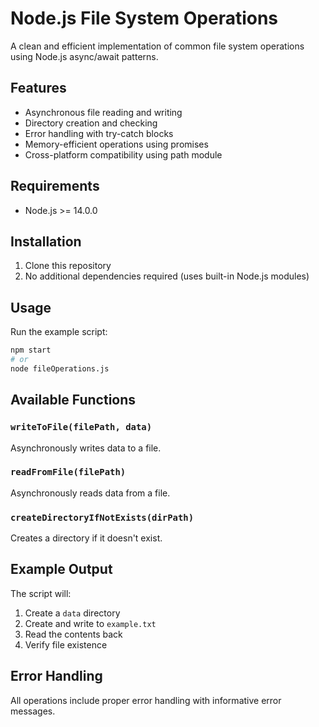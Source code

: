 # Node.js File System Operations

A clean and efficient implementation of common file system operations using Node.js async/await patterns.

## Features

- Asynchronous file reading and writing
- Directory creation and checking
- Error handling with try-catch blocks
- Memory-efficient operations using promises
- Cross-platform compatibility using path module

## Requirements

- Node.js >= 14.0.0

## Installation

1. Clone this repository
2. No additional dependencies required (uses built-in Node.js modules)

## Usage

Run the example script:

```bash
npm start
# or
node fileOperations.js
```

## Available Functions

### `writeToFile(filePath, data)`
Asynchronously writes data to a file.

### `readFromFile(filePath)`
Asynchronously reads data from a file.

### `createDirectoryIfNotExists(dirPath)`
Creates a directory if it doesn't exist.

## Example Output

The script will:
1. Create a `data` directory
2. Create and write to `example.txt`
3. Read the contents back
4. Verify file existence

## Error Handling

All operations include proper error handling with informative error messages.
